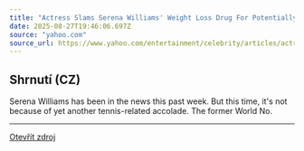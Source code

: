 ```yaml
---
title: "Actress Slams Serena Williams' Weight Loss Drug For Potentially 'Devastating' Side Effects"
date: 2025-08-27T19:46:06.697Z
source: "yahoo.com"
source_url: https://www.yahoo.com/entertainment/celebrity/articles/actress-slams-serena-williams-weight-014521361.html
---
```


## Shrnutí (CZ)
Serena Williams has been in the news this past week. But this time, it's not because of yet another tennis-related accolade. The former World No.

---

[Otevřít zdroj](https://www.yahoo.com/entertainment/celebrity/articles/actress-slams-serena-williams-weight-014521361.html)

